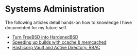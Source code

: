 Systems Administration
======================

The following articles detail hands-on how to knowledge I have documented for my future self.

* [Turn FreeBSD into HardenedBSD](convert_freebsd_to_hardenedbsd.md)
* [Speeding up builds with ccache & memcached](builds_ccache_memcached.md)
* [Hashicorp Vault and Active Directory: RBAC](vault_and_activedirectory.md)

